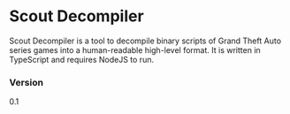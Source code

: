 # Scout Decompiler

Scout Decompiler is a tool to decompile binary scripts of Grand Theft Auto series games into a human-readable high-level format. It is written in TypeScript and requires NodeJS to run.

### Version
0.1

